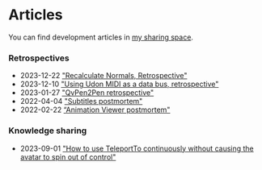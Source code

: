 ﻿---
sidebar_position: 2
---
# Articles

You can find development articles in [my sharing space](https://mysharingspace.hai-vr.dev/).

### Retrospectives

- 2023-12-22 ["Recalculate Normals, Retrospective"](https://hai-vr.notion.site/Recalculate-Normals-Retrospective-e8b319e25c5a4b779c220a4d8286ded4)
- 2023-12-10 ["Using Udon MIDI as a data bus, retrospective"](https://hai-vr.notion.site/Using-Udon-MIDI-as-a-data-bus-retrospective-3fe223a25f81446b8407ca3e2bfc7608)
- 2023-01-27 ["QvPen2Pen retrospective"](https://hai-vr.notion.site/QvPen2Pen-retrospective-824415045c85449883fb907f7d9712c8)
- 2022-04-04 ["Subtitles postmortem"](https://hai-vr.notion.site/Subtitles-postmortem-20f2ed507348459fb7c0d6ff7bba48fa)
- 2022-02-22 [“Animation Viewer postmortem"](https://hai-vr.notion.site/Animation-Viewer-postmortem-3ec6616a3b874bf7bfc3eaff709e7bb3)

### Knowledge sharing

- 2023-09-01 ["How to use TeleportTo continuously without causing the avatar to spin out of control"](https://hai-vr.notion.site/How-to-use-TeleportTo-continuously-without-causing-the-avatar-to-spin-out-of-control-ec7680d96ac0489b91c09b0ac2df3735)
